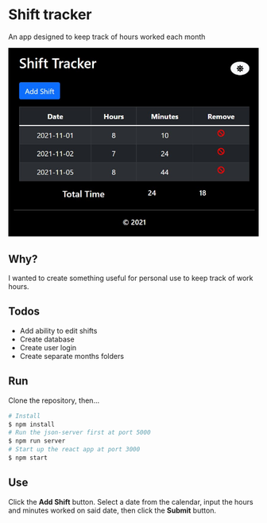# Shift tracker
An app designed to keep track of hours worked each month

![App Screenshot](./public/screenshot.jpg)

## Why?
I wanted to create something useful for personal use to keep track of work hours.

## Todos
- Add ability to edit shifts
- Create database
- Create user login
- Create separate months folders

## Run
Clone the repository, then...
```bash
# Install
$ npm install
# Run the json-server first at port 5000
$ npm run server
# Start up the react app at port 3000
$ npm start
```

## Use
Click the **Add Shift** button.
Select a date from the calendar, input the hours and minutes worked on said date, then click the **Submit** button.